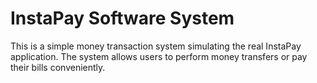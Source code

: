 # InstaPay Software System

This is a simple money transaction system simulating the real InstaPay application. The system allows users to perform money transfers or pay their bills conveniently.
